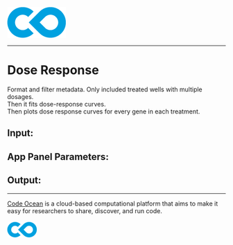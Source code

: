 [![Code Ocean Logo](images/CO_logo_135x72.png)](http://codeocean.com/product)

<hr>

# Dose Response

Format and filter metadata. Only included treated wells with multiple dosages. <br>
Then it fits dose-response curves. <br> 
Then plots dose response curves for every gene in each treatment.

## Input: 



## App Panel Parameters: 



## Output: 


<hr>

[Code Ocean](https://codeocean.com/) is a cloud-based computational platform that aims to make it easy for researchers to share, discover, and run code.<br /><br />
[![Code Ocean Logo](images/CO_logo_68x36.png)](https://www.codeocean.com)